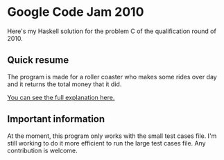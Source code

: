 # Google Code Jam 2010

Here's my Haskell solution for the problem C of the qualification round of 2010.

## Quick resume

The program is made for a roller coaster who makes some rides over day and it returns the total money that it did.

[You can see the full explanation here.](https://code.google.com/codejam/contest/433101/dashboard#s=p2) 

## Important information

At the moment, this program only works with the small test cases file. I'm still working to do it more efficient to run the large test cases file. Any contribution is welcome.